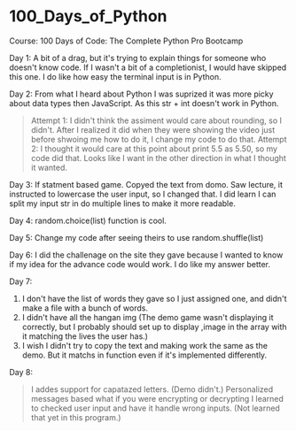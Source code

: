 # 100_Days_of_Python

Course: 100 Days of Code: The Complete Python Pro Bootcamp

Day 1: A bit of a drag, but it's trying to explain things for someone who doesn't know code. If I wasn't a bit of a completionist, I would have skipped this one. I do like how easy the terminal input is in Python.

Day 2: From what I heard about Python I was suprized it was more picky about data types then JavaScript. As this str + int doesn't work in Python.

> Attempt 1: I didn't think the assiment would care about rounding, so I didn't. After I realized it did when they were showing the video just before shwoing me how to do it, I change my code to do that.
> Attempt 2: I thought it would care at this point about print 5.5 as 5.50, so my code did that. Looks like I want in the other direction in what I thought it wanted.

Day 3: If statment based game. Copyed the text from domo. Saw lecture, it instructed to lowercase the user input, so I changed that. I did learn I can split my input str in do multiple lines to make it more readable.

Day 4: random.choice(list) function is cool.

Day 5: Change my code after seeing theirs to use random.shuffle(list)

Day 6: I did the challenage on the site they gave because I wanted to know if my idea for the advance code would work. I do like my answer better.

Day 7:

1. I don't have the list of words they gave so I just assigned one, and didn't make a file with a bunch of words.
2. I didn't have all the hangan img (The demo game wasn't displaying it correctly, but I probably should set up to display ,image in the array with it matching the lives the user has.)
3. I wish I didn't try to copy the text and making work the same as the demo. But it matchs in function even if it's implemented differently.

Day 8:

> I addes support for capatazed letters. (Demo didn't.)
> Personalized messages based what if you were encrypting or decrypting
> I learned to checked user input and have it handle wrong inputs. (Not learned that yet in this program.)
